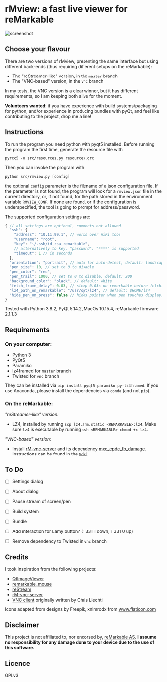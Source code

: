 # rMview: a fast live viewer for reMarkable

![screenshot](https://raw.githubusercontent.com/bordaigorl/rmview/master/screenshot.png)

## Choose your flavour

There are two versions of rMview, presenting the same interface but using different back-ends (thus requiring different setups on the reMarkable):

* The "reStreamer-like" version, in the `master` branch
* The "VNC-based" version, in the `vnc` branch

In my tests, the VNC version is a clear winner, but it has different requirements, so I am keeping both alive for the moment.

**Volunteers wanted**: if you have experience with build systems/packaging for python, and/or experience in producing bundles with pyQt, and feel like contributing to the project, drop me a line!

## Instructions

To run the program you need python with pyqt5 installed.
Before running the program the first time, generate the resource file with

    pyrcc5 -o src/resources.py resources.qrc 

Then you can invoke the program with

    python src/rmview.py [config]

the optional `config` parameter is the filename of a json configuration file.
If the parameter is not found, the program will look for a `rmview.json` file in the current directory, or, if not found, for the path stored in the environment variable `RMVIEW_CONF`.
If none are found, or if the configuration is underspecified, the tool is going to prompt for address/password.

The supported configuration settings are:

```js
{ // all settings are optional, comments not allowed
  "ssh": {
    "address": "10.11.99.1", // works over WiFi too!
    "username": "root",
    "key": "~/.ssh/id_rsa_remarkable",
    // alternatively to key, "password": "****" is supported
    "timeout": 1 // in seconds
  },
  "orientation": "portrait", // auto for auto-detect, default: landscape
  "pen_size": 10, // set to 0 to disable
  "pen_color": "red",
  "pen_trail": 1000, // set to 0 to disable, default: 200
  "background_color": "black", // default: white
  "fetch_frame_delay": 0.03, // sleep 0.03s on remarkable before fetching new frame (default is no delay)
  "lz4_path_on_remarkable": "/usr/opt/lz4", // default: $HOME/lz4
  "hide_pen_on_press": false // hides pointer when pen touches display, default: true
}
```

Tested with Python 3.8.2, PyQt 5.14.2, MacOs 10.15.4, reMarkable firmware 2.1.1.3

## Requirements

### On your computer:

- Python 3
- PyQt5
- Paramiko
- lz4framed for `master` branch
- Twisted for `vnc` branch

They can be installed via `pip install pyqt5 paramiko py-lz4framed`.
If you use Anaconda, please install the dependencies via `conda` (and not `pip`).

### On the reMarkable:

*"reStreamer-like" version:*

- LZ4, installed by running `scp lz4.arm.static <REMARKABLE>:lz4`.
  Make sure `lz4` is executable by running `ssh <REMARKABLE> chmod +x lz4`.

*"VNC-based" version:*

- Install [rM-vnc-server][vnc] and its dependency [mxc_epdc_fb_damage](https://github.com/peter-sa/mxc_epdc_fb_damage). Instructions can be found in the [wiki](https://github.com/bordaigorl/rmview/wiki/How-to-run-the-VNC-based-version).

## To Do

 - [ ] Settings dialog
 - [ ] About dialog
 - [ ] Pause stream of screen/pen
 - [ ] Build system
 - [ ] Bundle
 - [ ] Add interaction for Lamy button? (1 331 1 down, 1 331 0 up)
 - [ ] Remove dependency to Twisted in `vnc` branch


## Credits

I took inspiration from the following projects:

- [QtImageViewer](https://github.com/marcel-goldschen-ohm/PyQtImageViewer/)
- [remarkable_mouse](https://github.com/Evidlo/remarkable_mouse/)
- [reStream](https://github.com/rien/reStream)
- [rM-vnc-server](https://github.com/peter-sa/rM-vnc-server)
- [VNC client](https://github.com/sibson/vncdotool) originally written by Chris Liechti

Icons adapted from designs by Freepik, xnimrodx from www.flaticon.com


## Disclaimer

This project is not affiliated to, nor endorsed by, [reMarkable AS](https://remarkable.com/).
**I assume no responsibility for any damage done to your device due to the use of this software.**

## Licence

GPLv3

[vnc]: https://github.com/peter-sa/rM-vnc-server
